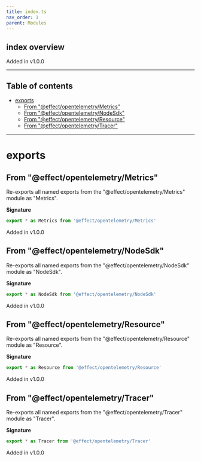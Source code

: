 ```yaml
---
title: index.ts
nav_order: 1
parent: Modules
---
```


## index overview

Added in v1.0.0

---

<h2 class="text-delta">Table of contents</h2>

- [exports](#exports)
  - [From "@effect/opentelemetry/Metrics"](#from-effectopentelemetrymetrics)
  - [From "@effect/opentelemetry/NodeSdk"](#from-effectopentelemetrynodesdk)
  - [From "@effect/opentelemetry/Resource"](#from-effectopentelemetryresource)
  - [From "@effect/opentelemetry/Tracer"](#from-effectopentelemetrytracer)

---

# exports

## From "@effect/opentelemetry/Metrics"

Re-exports all named exports from the "@effect/opentelemetry/Metrics" module as "Metrics".

**Signature**

```ts
export * as Metrics from '@effect/opentelemetry/Metrics'
```

Added in v1.0.0

## From "@effect/opentelemetry/NodeSdk"

Re-exports all named exports from the "@effect/opentelemetry/NodeSdk" module as "NodeSdk".

**Signature**

```ts
export * as NodeSdk from '@effect/opentelemetry/NodeSdk'
```

Added in v1.0.0

## From "@effect/opentelemetry/Resource"

Re-exports all named exports from the "@effect/opentelemetry/Resource" module as "Resource".

**Signature**

```ts
export * as Resource from '@effect/opentelemetry/Resource'
```

Added in v1.0.0

## From "@effect/opentelemetry/Tracer"

Re-exports all named exports from the "@effect/opentelemetry/Tracer" module as "Tracer".

**Signature**

```ts
export * as Tracer from '@effect/opentelemetry/Tracer'
```

Added in v1.0.0
